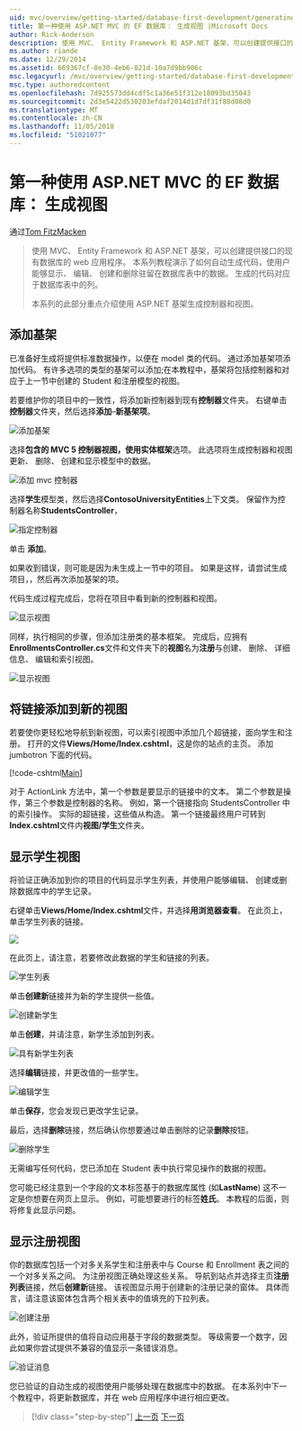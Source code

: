 ```yaml
---
uid: mvc/overview/getting-started/database-first-development/generating-views
title: 第一种使用 ASP.NET MVC 的 EF 数据库： 生成视图 |Microsoft Docs
author: Rick-Anderson
description: 使用 MVC、 Entity Framework 和 ASP.NET 基架，可以创建提供接口的现有数据库的 web 应用程序。 此教程系列...
ms.author: riande
ms.date: 12/29/2014
ms.assetid: 669367cf-8e30-4eb6-821d-10a7d9bb906c
msc.legacyurl: /mvc/overview/getting-started/database-first-development/generating-views
msc.type: authoredcontent
ms.openlocfilehash: 7d925573dd4cdf5c1a36e51f312e18093bd35043
ms.sourcegitcommit: 2d3e5422d530203efdaf2014d1d7df31f88d08d0
ms.translationtype: MT
ms.contentlocale: zh-CN
ms.lasthandoff: 11/05/2018
ms.locfileid: "51021077"
---
```

<a name="ef-database-first-with-aspnet-mvc-generating-views"></a>第一种使用 ASP.NET MVC 的 EF 数据库： 生成视图
====================
通过[Tom FitzMacken](https://github.com/tfitzmac)

> 使用 MVC、 Entity Framework 和 ASP.NET 基架，可以创建提供接口的现有数据库的 web 应用程序。 本系列教程演示了如何自动生成代码，使用户能够显示、 编辑、 创建和删除驻留在数据库表中的数据。 生成的代码对应于数据库表中的列。
> 
> 本系列的此部分重点介绍使用 ASP.NET 基架生成控制器和视图。


## <a name="add-scaffold"></a>添加基架

已准备好生成将提供标准数据操作，以便在 model 类的代码。 通过添加基架项添加代码。 有许多选项的类型的基架可以添加;在本教程中，基架将包括控制器和对应于上一节中创建的 Student 和注册模型的视图。

若要维护你的项目中的一致性，将添加新控制器到现有**控制器**文件夹。 右键单击**控制器**文件夹，然后选择**添加**–**新基架项**。

![添加基架](generating-views/_static/image1.png)

选择**包含的 MVC 5 控制器视图，使用实体框架**选项。 此选项将生成控制器和视图更新、 删除、 创建和显示模型中的数据。

![添加 mvc 控制器](generating-views/_static/image2.png)

选择**学生**模型类，然后选择**ContosoUniversityEntities**上下文类。 保留作为控制器名称**StudentsController**，

![指定控制器](generating-views/_static/image3.png)

单击 **添加**。

如果收到错误，则可能是因为未生成上一节中的项目。 如果是这样，请尝试生成项目，，然后再次添加基架的项。

代码生成过程完成后，您将在项目中看到新的控制器和视图。

![显示视图](generating-views/_static/image4.png)

同样，执行相同的步骤，但添加注册类的基本框架。 完成后，应拥有**EnrollmentsController.cs**文件和文件夹下的**视图**名为**注册**与创建、 删除、 详细信息、 编辑和索引视图。

![显示视图](generating-views/_static/image5.png)

## <a name="add-links-to-new-views"></a>将链接添加到新的视图

若要使你更轻松地导航到新视图，可以索引视图中添加几个超链接，面向学生和注册。 打开的文件**Views/Home/Index.cshtml**，这是你的站点的主页。 添加 jumbotron 下面的代码。

[!code-cshtml[Main](generating-views/samples/sample1.cshtml)]

对于 ActionLink 方法中，第一个参数是要显示的链接中的文本。 第二个参数是操作，第三个参数是控制器的名称。 例如，第一个链接指向 StudentsController 中的索引操作。 实际的超链接，这些值从构造。 第一个链接最终用户可转到**Index.cshtml**文件内**视图/学生**文件夹。

## <a name="display-student-views"></a>显示学生视图

将验证正确添加到你的项目的代码显示学生列表，并使用户能够编辑、 创建或删除数据库中的学生记录。

右键单击**Views/Home/Index.cshtml**文件，并选择**用浏览器查看**。 在此页上，单击学生列表的链接。

![](generating-views/_static/image6.png)

在此页上，请注意，若要修改此数据的学生和链接的列表。

![学生列表](generating-views/_static/image7.png)

单击**创建新**链接并为新的学生提供一些值。

![创建新学生](generating-views/_static/image8.png)

单击**创建**，并请注意，新学生添加到列表。

![具有新学生列表](generating-views/_static/image9.png)

选择**编辑**链接，并更改值的一些学生。

![编辑学生](generating-views/_static/image10.png)

单击**保存**，您会发现已更改学生记录。

最后，选择**删除**链接，然后确认你想要通过单击删除的记录**删除**按钮。

![删除学生](generating-views/_static/image11.png)

无需编写任何代码，您已添加在 Student 表中执行常见操作的数据的视图。

您可能已经注意到一个字段的文本标签基于的数据库属性 (如**LastName**) 这不一定是你想要在网页上显示。 例如，可能想要进行的标签**姓氏**。 本教程的后面，则将修复此显示问题。

## <a name="display-enrollment-views"></a>显示注册视图

你的数据库包括一个对多关系学生和注册表中与 Course 和 Enrollment 表之间的一个对多关系之间。 为注册视图正确处理这些关系。 导航到站点并选择主页**注册列表**链接，然后**创建新**链接。 该视图显示用于创建新的注册记录的窗体。 具体而言，请注意该窗体包含两个相关表中的值填充的下拉列表。

![创建注册](generating-views/_static/image12.png)

此外，验证所提供的值将自动应用基于字段的数据类型。 等级需要一个数字，因此如果你尝试提供不兼容的值显示一条错误消息。

![验证消息](generating-views/_static/image13.png)

您已验证的自动生成的视图使用户能够处理在数据库中的数据。 在本系列中下一个教程中，将更新数据库，并在 web 应用程序中进行相应更改。

> [!div class="step-by-step"]
> [上一页](creating-the-web-application.md)
> [下一页](changing-the-database.md)
